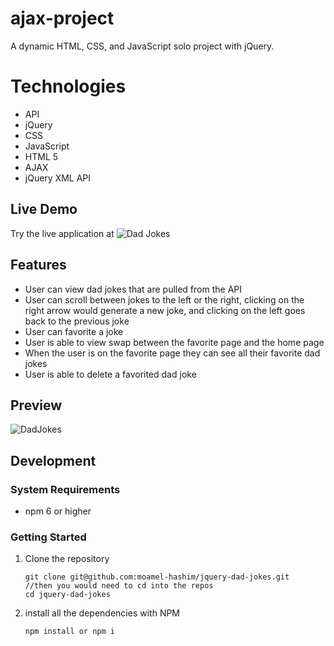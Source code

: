 # ajax-project

A dynamic HTML, CSS, and JavaScript solo project with jQuery.

<h1>Technologies</h1>
<ul>
  <li>API</li>
  <li>jQuery</li>
  <li>CSS</li>
  <li>JavaScript</li>
  <li>HTML 5</li>
  <li>AJAX</li>
  <li>jQuery XML API</li>
</ul>

## Live Demo
Try the live application at ![Dad Jokes](https://moamel-hashim.github.io/jquery-dad-jokes/)

## Features 
- User can view dad jokes that are pulled from the API
- User can scroll between jokes to the left or the right, clicking on the right arrow would generate a new joke, and clicking on the left goes back to the previous joke
- User can favorite a joke
- User is able to view swap between the favorite page and the home page
- When the user is on the favorite page they can see all their favorite dad jokes
- User is able to delete a favorited dad joke

## Preview
![DadJokes](https://github.com/moamel-hashim/jquery-dad-jokes/assets/90476994/9eb4dda3-2ad6-45ee-ac9e-8b3ccf03cfac)

## Development
### System Requirements
- npm 6 or higher

### Getting Started

1. Clone the repository
   ```shell
   git clone git@github.com:moamel-hashim/jquery-dad-jokes.git
   //then you would need to cd into the repos
   cd jquery-dad-jokes
   ```
   
2. install all the dependencies with NPM
   ```shell
   npm install or npm i
   ```
   
